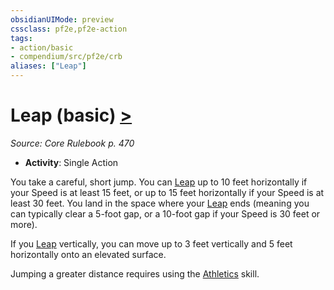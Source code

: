 ```yaml
---
obsidianUIMode: preview
cssclass: pf2e,pf2e-action
tags:
- action/basic
- compendium/src/pf2e/crb
aliases: ["Leap"]
---
```

# Leap (basic) [>](../core-rulebook/chapter-9-playing-the-game.md#Actions "Single Action")
*Source: Core Rulebook p. 470*  


- **Activity**: Single Action

You take a careful, short jump. You can [Leap](../../../..//TTRPGShare-Pathfinder-2E-Vault/rules/actions/leap.md) up to 10 feet horizontally if your Speed is at least 15 feet, or up to 15 feet horizontally if your Speed is at least 30 feet. You land in the space where your [Leap](../../../..//TTRPGShare-Pathfinder-2E-Vault/rules/actions/leap.md) ends (meaning you can typically clear a 5-foot gap, or a 10-foot gap if your Speed is 30 feet or more).

If you [Leap](../../../..//TTRPGShare-Pathfinder-2E-Vault/rules/actions/leap.md) vertically, you can move up to 3 feet vertically and 5 feet horizontally onto an elevated surface.

Jumping a greater distance requires using the [Athletics](../../compendium/skills.md#Athletics) skill.